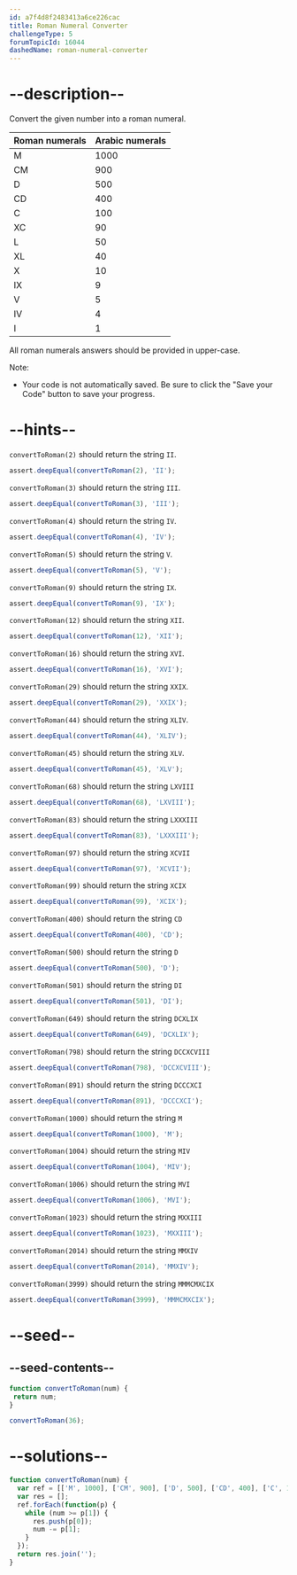 ```yaml
---
id: a7f4d8f2483413a6ce226cac
title: Roman Numeral Converter
challengeType: 5
forumTopicId: 16044
dashedName: roman-numeral-converter
---
```


# --description--

Convert the given number into a roman numeral.

| Roman numerals | Arabic numerals |
|----------------|-----------------|
| M              | 1000            |
| CM             | 900             |
| D              | 500             |
| CD             | 400             |
| C              | 100             |
| XC             | 90              |
| L              | 50              |
| XL             | 40              |
| X              | 10              |
| IX             | 9               |
| V              | 5               |
| IV             | 4               |
| I              | 1               |

All roman numerals answers should be provided in upper-case.

Note:

- Your code is not automatically saved. Be sure to click the "Save your Code" button to save your progress.

# --hints--

`convertToRoman(2)` should return the string `II`.

```js
assert.deepEqual(convertToRoman(2), 'II');
```

`convertToRoman(3)` should return the string `III`.

```js
assert.deepEqual(convertToRoman(3), 'III');
```

`convertToRoman(4)` should return the string `IV`.

```js
assert.deepEqual(convertToRoman(4), 'IV');
```

`convertToRoman(5)` should return the string `V`.

```js
assert.deepEqual(convertToRoman(5), 'V');
```

`convertToRoman(9)` should return the string `IX`.

```js
assert.deepEqual(convertToRoman(9), 'IX');
```

`convertToRoman(12)` should return the string `XII`.

```js
assert.deepEqual(convertToRoman(12), 'XII');
```

`convertToRoman(16)` should return the string `XVI`.

```js
assert.deepEqual(convertToRoman(16), 'XVI');
```

`convertToRoman(29)` should return the string `XXIX`.

```js
assert.deepEqual(convertToRoman(29), 'XXIX');
```

`convertToRoman(44)` should return the string `XLIV`.

```js
assert.deepEqual(convertToRoman(44), 'XLIV');
```

`convertToRoman(45)` should return the string `XLV`.

```js
assert.deepEqual(convertToRoman(45), 'XLV');
```

`convertToRoman(68)` should return the string `LXVIII`

```js
assert.deepEqual(convertToRoman(68), 'LXVIII');
```

`convertToRoman(83)` should return the string `LXXXIII`

```js
assert.deepEqual(convertToRoman(83), 'LXXXIII');
```

`convertToRoman(97)` should return the string `XCVII`

```js
assert.deepEqual(convertToRoman(97), 'XCVII');
```

`convertToRoman(99)` should return the string `XCIX`

```js
assert.deepEqual(convertToRoman(99), 'XCIX');
```

`convertToRoman(400)` should return the string `CD`

```js
assert.deepEqual(convertToRoman(400), 'CD');
```

`convertToRoman(500)` should return the string `D`

```js
assert.deepEqual(convertToRoman(500), 'D');
```

`convertToRoman(501)` should return the string `DI`

```js
assert.deepEqual(convertToRoman(501), 'DI');
```

`convertToRoman(649)` should return the string `DCXLIX`

```js
assert.deepEqual(convertToRoman(649), 'DCXLIX');
```

`convertToRoman(798)` should return the string `DCCXCVIII`

```js
assert.deepEqual(convertToRoman(798), 'DCCXCVIII');
```

`convertToRoman(891)` should return the string `DCCCXCI`

```js
assert.deepEqual(convertToRoman(891), 'DCCCXCI');
```

`convertToRoman(1000)` should return the string `M`

```js
assert.deepEqual(convertToRoman(1000), 'M');
```

`convertToRoman(1004)` should return the string `MIV`

```js
assert.deepEqual(convertToRoman(1004), 'MIV');
```

`convertToRoman(1006)` should return the string `MVI`

```js
assert.deepEqual(convertToRoman(1006), 'MVI');
```

`convertToRoman(1023)` should return the string `MXXIII`

```js
assert.deepEqual(convertToRoman(1023), 'MXXIII');
```

`convertToRoman(2014)` should return the string `MMXIV`

```js
assert.deepEqual(convertToRoman(2014), 'MMXIV');
```

`convertToRoman(3999)` should return the string `MMMCMXCIX`

```js
assert.deepEqual(convertToRoman(3999), 'MMMCMXCIX');
```

# --seed--

## --seed-contents--

```js
function convertToRoman(num) {
 return num;
}

convertToRoman(36);
```

# --solutions--

```js
function convertToRoman(num) {
  var ref = [['M', 1000], ['CM', 900], ['D', 500], ['CD', 400], ['C', 100], ['XC', 90], ['L', 50], ['XL', 40], ['X', 10], ['IX', 9], ['V', 5], ['IV', 4], ['I', 1]];
  var res = [];
  ref.forEach(function(p) {
    while (num >= p[1]) {
      res.push(p[0]);
      num -= p[1];
    }
  });
  return res.join('');
}
```
